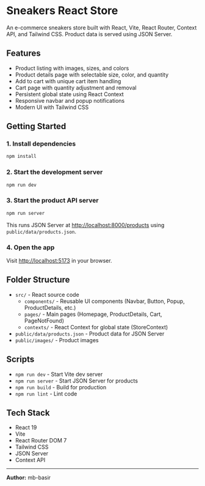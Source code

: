 # Sneakers React Store

An e-commerce sneakers store built with React, Vite, React Router, Context API, and Tailwind CSS. Product data is served using JSON Server.

## Features

- Product listing with images, sizes, and colors
- Product details page with selectable size, color, and quantity
- Add to cart with unique cart item handling
- Cart page with quantity adjustment and removal
- Persistent global state using React Context
- Responsive navbar and popup notifications
- Modern UI with Tailwind CSS

## Getting Started

### 1. Install dependencies

```bash
npm install
```

### 2. Start the development server

```bash
npm run dev
```

### 3. Start the product API server

```bash
npm run server
```

This runs JSON Server at [http://localhost:8000/products](http://localhost:8000/products) using `public/data/products.json`.

### 4. Open the app

Visit [http://localhost:5173](http://localhost:5173) in your browser.

## Folder Structure

- `src/` - React source code
  - `components/` - Reusable UI components (Navbar, Button, Popup, ProductDetails, etc.)
  - `pages/` - Main pages (Homepage, ProductDetails, Cart, PageNotFound)
  - `contexts/` - React Context for global state (StoreContext)
- `public/data/products.json` - Product data for JSON Server
- `public/images/` - Product images

## Scripts

- `npm run dev` - Start Vite dev server
- `npm run server` - Start JSON Server for products
- `npm run build` - Build for production
- `npm run lint` - Lint code

## Tech Stack

- React 19
- Vite
- React Router DOM 7
- Tailwind CSS
- JSON Server
- Context API

---

**Author:** mb-basir
